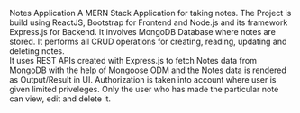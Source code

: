 Notes Application
A MERN Stack Application for taking notes. The Project is build using ReactJS, Bootstrap for Frontend and Node.js and its framework Express.js for Backend. It involves
MongoDB Database where notes are stored. It performs all CRUD operations for creating, reading, updating and deleting notes. <br />
It uses REST APIs created with Express.js to fetch Notes data from MongoDB with the help of Mongoose ODM and the Notes data is rendered as Output/Result in UI. 
Authorization is taken into account where user is given limited priveleges. Only the user who has made the particular note can view, edit and delete it.
